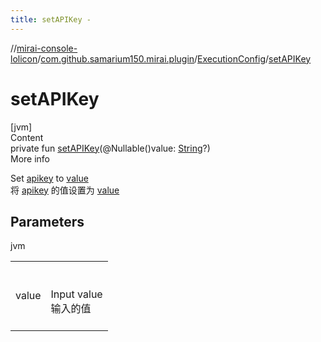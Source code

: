 ```yaml
---
title: setAPIKey -
---
```

//[mirai-console-lolicon](../../../index.md)/[com.github.samarium150.mirai.plugin](../index.md)/[ExecutionConfig](index.md)/[setAPIKey](set-a-p-i-key.md)



# setAPIKey  
[jvm]  
Content  
private fun [setAPIKey](set-a-p-i-key.md)(@Nullable()value: [String](https://kotlinlang.org/api/latest/jvm/stdlib/kotlin/-string/index.html)?)  
More info  


Set [apikey](apikey.md) to [value](set-a-p-i-key.md)<br> 将 [apikey](apikey.md) 的值设置为 [value](set-a-p-i-key.md)



## Parameters  
  
jvm  
  
| | |
|---|---|
| <a name="com.github.samarium150.mirai.plugin/ExecutionConfig/setAPIKey/#kotlin.String?/PointingToDeclaration/"></a>value| <a name="com.github.samarium150.mirai.plugin/ExecutionConfig/setAPIKey/#kotlin.String?/PointingToDeclaration/"></a><br><br>Input value <br> 输入的值<br><br>|
  
  



